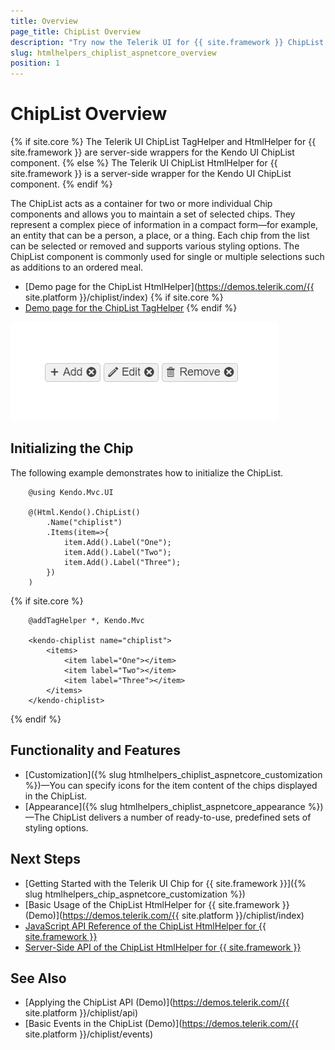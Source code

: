 ```yaml
---
title: Overview
page_title: ChipList Overview
description: "Try now the Telerik UI for {{ site.framework }} ChipList component representing a container element for two or more Chip components, and delivering various styling options and features such as enabling the single and multiple user selection, and more."
slug: htmlhelpers_chiplist_aspnetcore_overview
position: 1
---
```


# ChipList Overview

{% if site.core %}
The Telerik UI ChipList TagHelper and HtmlHelper for {{ site.framework }} are server-side wrappers for the Kendo UI ChipList component.
{% else %}
The Telerik UI ChipList HtmlHelper for {{ site.framework }} is a server-side wrapper for the Kendo UI ChipList component.
{% endif %}

The ChipList acts as a container for two or more individual Chip components and allows you to maintain a set of selected chips. They represent a complex piece of information in a compact form—for example, an entity that can be a person, a place, or a thing. Each chip from the list can be selected or removed and supports various styling options. The ChipList component is commonly used for single or multiple selections such as additions to an ordered meal.

* [Demo page for the ChipList HtmlHelper](https://demos.telerik.com/{{ site.platform }}/chiplist/index)
{% if site.core %}
* [Demo page for the ChipList TagHelper](https://demos.telerik.com/aspnet-core/chiplist/tag-helper)
{% endif %}

![Telerik UI Chip for {{ site.framework }} with Basic Configuration](./images/basic-chiplist.png)

## Initializing the Chip

The following example demonstrates how to initialize the ChipList.

```HtmlHelper
    @using Kendo.Mvc.UI

    @(Html.Kendo().ChipList()
        .Name("chiplist")
        .Items(item=>{
            item.Add().Label("One");
            item.Add().Label("Two");
            item.Add().Label("Three");
        })
    )
```
{% if site.core %}
```TagHelper
    @addTagHelper *, Kendo.Mvc

    <kendo-chiplist name="chiplist">
        <items>
            <item label="One"></item>
            <item label="Two"></item>
            <item label="Three"></item>
        </items>
    </kendo-chiplist>
```
{% endif %}


## Functionality and Features

* [Customization]({% slug htmlhelpers_chiplist_aspnetcore_customization %})&mdash;You can specify icons for the item content of the chips displayed in the ChipList.
* [Appearance]({% slug htmlhelpers_chiplist_aspnetcore_appearance %})—The ChipList delivers a number of ready-to-use, predefined sets of styling options.

## Next Steps
 
* [Getting Started with the Telerik UI Chip for {{ site.framework }}]({% slug htmlhelpers_chip_aspnetcore_customization %})
* [Basic Usage of the ChipList HtmlHelper for {{ site.framework }} (Demo)](https://demos.telerik.com/{{ site.platform }}/chiplist/index)
* [JavaScript API Reference of the ChipList HtmlHelper for {{ site.framework }}](https://docs.telerik.com/kendo-ui/api/javascript/ui/chiplist#methods)
* [Server-Side API of the ChipList HtmlHelper for {{ site.framework }}](/api/chiplist)

## See Also

* [Applying the ChipList API (Demo)](https://demos.telerik.com/{{ site.platform }}/chiplist/api)
* [Basic Events in the ChipList (Demo)](https://demos.telerik.com/{{ site.platform }}/chiplist/events)

